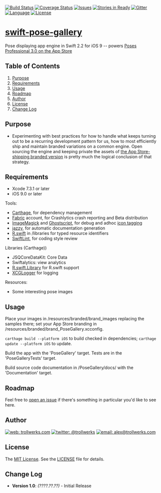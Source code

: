[![Build Status](https://travis-ci.org/alexcurylo/swift-pose-gallery.svg?branch=develop)](https://travis-ci.org/alexcurylo/swift-pose-gallery)
[![Coverage Status](https://coveralls.io/repos/github/alexcurylo/swift-pose-gallery/badge.svg?branch=develop)](https://coveralls.io/github/alexcurylo/swift-pose-gallery?branch=develop)
[![Issues](https://img.shields.io/github/issues/alexcurylo/swift-pose-gallery.svg?style=flat
            )](https://github.com/alexcurylo/swift-pose-gallery/issues)
[![Stories in Ready](https://badge.waffle.io/alexcurylo/swift-pose-gallery.png?label=ready&title=Ready)](https://waffle.io/alexcurylo/swift-pose-gallery)
[![Gitter](https://badges.gitter.im/Join%20Chat.svg)](https://gitter.im/alexcurylo/swift-pose-gallery)
[![Language](http://img.shields.io/badge/language-swift-brightgreen.svg?style=flat)](https://developer.apple.com/swift)
[![License](http://img.shields.io/badge/license-MIT-lightgrey.svg?style=flat)](http://mit-license.org)

[swift-pose-gallery](https://github.com/alexcurylo/swift-pose-gallery)
==================

Pose displaying app engine in Swift 2.2 for iOS 9 -- powers [Poses Professional 3.0 on the App Store](https://itunes.apple.com/us/app/poses-professional-guide-to/id357099619?mt=8&at=10l4B9&ct=SRCreadme)

## Table of Contents

1. [Purpose](#purpose)
2. [Requirements](#requirements)
3. [Usage](#usage)
4. [Roadmap](#roadmap)
5. [Author](#author)
6. [License](#license)
7. [Change Log](#change-log)

## Purpose

- Experimenting with best practices for how to handle what keeps turning out to be a recurring development pattern for us, how to most efficiently ship and maintain branded variations on a common engine. Open sourcing the engine and keeping private the assets of [the App Store-shipping branded version](https://itunes.apple.com/us/app/poses-professional-guide-to/id357099619?mt=8&at=10l4B9&ct=SRCreadme) is pretty much the logical conclusion of that strategy.

## Requirements

- Xcode 7.3.1 or later
- iOS 9.0 or later
 
 Tools:
 
- [Carthage](https://github.com/Carthage/Carthage), for dependency management
- [Fabric](https://fabric.io) account, for Crashlytics crash reporting and Beta distribution
- [ImageMagick](http://www.imagemagick.org) and [Ghostscript](http://www.ghostscript.com), for debug and adhoc [icon tagging](https://gist.github.com/dulaccc/a52154ac4c007db2be55)
- [jazzy](https://github.com/realm/jazzy), for automatic documentation generation
- [R.swift](https://github.com/mac-cain13/R.swift/) in /libraries for typed resource identifiers
- [SwiftLint](https://github.com/realm/SwiftLint), for coding style review

 Libraries (Carthage))

- JSQCoreDataKit: Core Data
- Swiftalytics: view analytics
- [R.swift.Library](https://github.com/mac-cain13/R.swift.Library) for R.swift support
- [XCGLogger](https://github.com/DaveWoodCom/XCGLogger) for logging

 Resources:
 
- Some interesting pose images

## Usage

Place your images in /resources/branded/brand_images replacing the samples there; set your App Store branding in /resources/branded/brand_PoseGallery.xcconfig.

 `carthage build --platform iOS` to build checked in dependencies; `carthage update --platform iOS` to update.

Build the app with the 'PoseGallery' target. Tests are in the 'PoseGalleryTests' target.
 
Build source code documentation in /PoseGallery/docs/ with the 'Documentation' target.

## Roadmap

Feel free to [open an issue](https://github.com/alexcurylo/swift-pose-gallery/issues/new) if there's something in particular you'd like to see here.

## Author

[![web: trollwerks.com](http://img.shields.io/badge/web-www.trollwerks.com-green.svg?style=flat)](http://trollwerks.com) 
[![twitter: @trollwerks](http://img.shields.io/badge/twitter-%40trollwerks-blue.svg?style=flat)](https://twitter.com/trollwerks) 
[![email: alex@trollwerks.com](http://img.shields.io/badge/email-alex%40trollwerks.com-orange.svg?style=flat)](mailto:alex@trollwerks.com) 

## License

The [MIT License](http://opensource.org/licenses/MIT). See the [LICENSE](LICENSE) file for details.
 
## Change Log
 
 * **Version 1.0**: *(????.??.??)* - Initial Release

